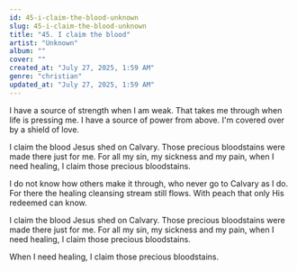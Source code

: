 ```yaml
---
id: 45-i-claim-the-blood-unknown
slug: 45-i-claim-the-blood-unknown
title: "45. I claim the blood"
artist: "Unknown"
album: ""
cover: ""
created_at: "July 27, 2025, 1:59 AM"
genre: "christian"
updated_at: "July 27, 2025, 1:59 AM"
---
```


I have a source of strength when I am weak. That takes me through when life is pressing me. I have a source of power from above. I'm covered over by a shield of love.

I claim the blood Jesus shed on Calvary. Those precious bloodstains were made there just for me. For all my sin, my sickness and my pain, when I need healing, I claim those precious bloodstains. 

I do not know how others make it through, who never go to Calvary as I do. For there the healing cleansing stream still flows. With peach that only His redeemed can know. 

I claim the blood Jesus shed on Calvary. Those precious bloodstains were made there just for me. For all my sin, my sickness and my pain, when I need healing, I claim those precious bloodstains. 

When I need healing, I claim those precious bloodstains. 
